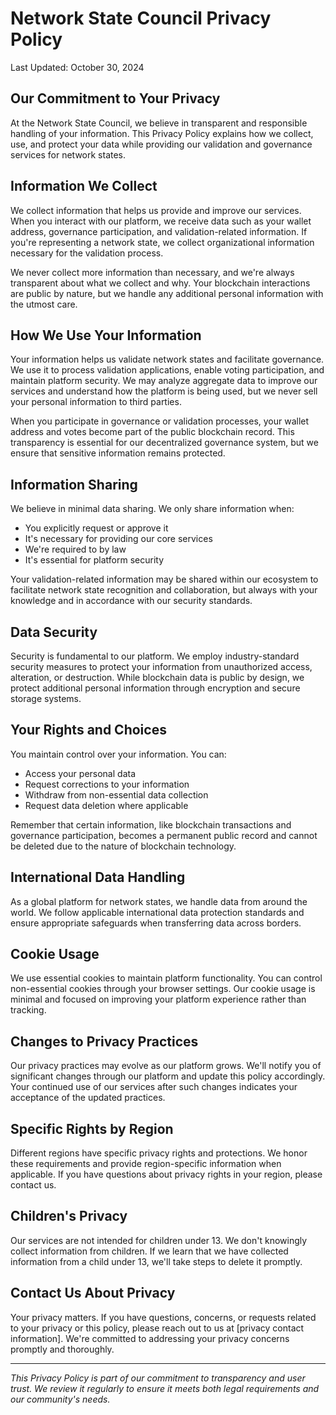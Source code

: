 # Network State Council **Privacy Policy**

Last Updated: October 30, 2024

## Our Commitment to Your Privacy

At the Network State Council, we believe in transparent and responsible handling of your information. This Privacy Policy explains how we collect, use, and protect your data while providing our validation and governance services for network states.

## Information We Collect

We collect information that helps us provide and improve our services. When you interact with our platform, we receive data such as your wallet address, governance participation, and validation-related information. If you're representing a network state, we collect organizational information necessary for the validation process.

We never collect more information than necessary, and we're always transparent about what we collect and why. Your blockchain interactions are public by nature, but we handle any additional personal information with the utmost care.

## How We Use Your Information

Your information helps us validate network states and facilitate governance. We use it to process validation applications, enable voting participation, and maintain platform security. We may analyze aggregate data to improve our services and understand how the platform is being used, but we never sell your personal information to third parties.

When you participate in governance or validation processes, your wallet address and votes become part of the public blockchain record. This transparency is essential for our decentralized governance system, but we ensure that sensitive information remains protected.

## Information Sharing

We believe in minimal data sharing. We only share information when:
- You explicitly request or approve it
- It's necessary for providing our core services
- We're required to by law
- It's essential for platform security

Your validation-related information may be shared within our ecosystem to facilitate network state recognition and collaboration, but always with your knowledge and in accordance with our security standards.

## Data Security

Security is fundamental to our platform. We employ industry-standard security measures to protect your information from unauthorized access, alteration, or destruction. While blockchain data is public by design, we protect additional personal information through encryption and secure storage systems.

## Your Rights and Choices

You maintain control over your information. You can:
- Access your personal data
- Request corrections to your information
- Withdraw from non-essential data collection
- Request data deletion where applicable

Remember that certain information, like blockchain transactions and governance participation, becomes a permanent public record and cannot be deleted due to the nature of blockchain technology.

## International Data Handling

As a global platform for network states, we handle data from around the world. We follow applicable international data protection standards and ensure appropriate safeguards when transferring data across borders.

## Cookie Usage

We use essential cookies to maintain platform functionality. You can control non-essential cookies through your browser settings. Our cookie usage is minimal and focused on improving your platform experience rather than tracking.

## Changes to Privacy Practices

Our privacy practices may evolve as our platform grows. We'll notify you of significant changes through our platform and update this policy accordingly. Your continued use of our services after such changes indicates your acceptance of the updated practices.

## Specific Rights by Region

Different regions have specific privacy rights and protections. We honor these requirements and provide region-specific information when applicable. If you have questions about privacy rights in your region, please contact us.

## Children's Privacy

Our services are not intended for children under 13. We don't knowingly collect information from children. If we learn that we have collected information from a child under 13, we'll take steps to delete it promptly.

## Contact Us About Privacy

Your privacy matters. If you have questions, concerns, or requests related to your privacy or this policy, please reach out to us at [privacy contact information]. We're committed to addressing your privacy concerns promptly and thoroughly.

---

*This Privacy Policy is part of our commitment to transparency and user trust. We review it regularly to ensure it meets both legal requirements and our community's needs.*
